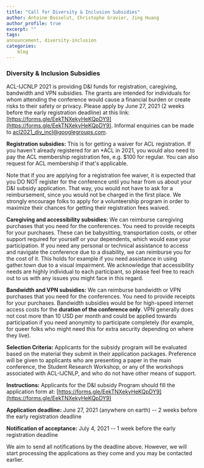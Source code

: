 ```yaml
---
title: "Call for Diversity & Inclusion Subsidies"
author: Antoine Bosselut, Christophe Gravier, Jing Huang
author_profile: true
excerpt: ""
tags:
announcement, diversity-inclusion
categories:
    blog
---
```

### Diversity & Inclusion Subsidies
ACL-IJCNLP 2021 is providing D&I funds for registration, caregiving, bandwidth and VPN subsidies. The grants are intended for individuals for whom attending the conference would cause a financial burden or create risks to their safety or privacy. Please apply by June 27, 2021 (2 weeks before the early registration deadline) at this link: [https://forms.gle/EekTNXekyHeKQpDY9](https://forms.gle/EekTNXekyHeKQpDY9). Informal enquiries can be made to [acl2021_div_incl@googlegroups.com](mailto:acl2021_div_incl@googlegroups.com).

**Registration subsidies:** This is for getting a waiver for ACL registration. If you haven't already registered for an *ACL in 2021, you would also need to pay the ACL membership registration fee, e.g. $100 for regular. You can also request for ACL membership if that's applicable. 

Note that if you are applying for a registration fee waiver, it is expected that you DO NOT register for the conference until you hear from us about your D&I subsidy application. That way, you would not have to ask for a reimbursement, since you would not be charged in the first place. We strongly encourage folks to apply for a volunteership program in order to maximize their chances for getting their registration fees waived.

**Caregiving and accessibility subsidies:** We can reimburse caregiving purchases that you need for the conferences. You need to provide receipts for your purchases. These can be babysitting, transportation costs, or other support required for yourself or your dependents, which would ease your participation. If you need any personal or technical assistance to access and navigate the conference due to a disability, we can reimburse you for the cost of it. This holds for example if you need assistance in using gather.town due to a visual impairment. We acknowledge that accessibility needs are highly individual to each participant, so please feel free to reach out to us with any issues you might face in this regard.

**Bandwidth and VPN subsidies:** We can reimburse bandwidth or VPN purchases that you need for the conferences. You need to provide receipts for your purchases. Bandwidth subsidies would be for high-speed internet access costs for the **duration of the conference only**. VPN generally does not cost more than 10 USD per month and could be applied towards participation if you need anonymity to participate completely (for example, for queer folks who might need this for extra security depending on where they live).

**Selection Criteria:** Applicants for the subsidy program will be evaluated based on the material they submit in their application packages. Preference will be given to applicants who are presenting a paper in the main conference, the Student Research Workshop, or any of the workshops associated with ACL-IJCNLP, and who do not have other means of support.

**Instructions:** Applicants for the D&I subsidy Program should fill the application form at: [https://forms.gle/EekTNXekyHeKQpDY9](https://forms.gle/EekTNXekyHeKQpDY9)

**Application deadline:** June 27, 2021 (anywhere on earth) -- 2 weeks before the early registration deadline

**Notification of acceptance:** July 4, 2021 -- 1 week before the early registration deadline

We aim to send all notifications by the deadline above. However, we will start processing the applications as they come and you may be contacted earlier.




